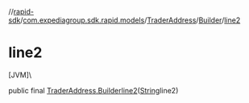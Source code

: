 //[rapid-sdk](../../../../index.md)/[com.expediagroup.sdk.rapid.models](../../index.md)/[TraderAddress](../index.md)/[Builder](index.md)/[line2](line2.md)

# line2

[JVM]\

public final [TraderAddress.Builder](index.md)[line2](line2.md)([String](https://docs.oracle.com/javase/8/docs/api/java/lang/String.html)line2)
